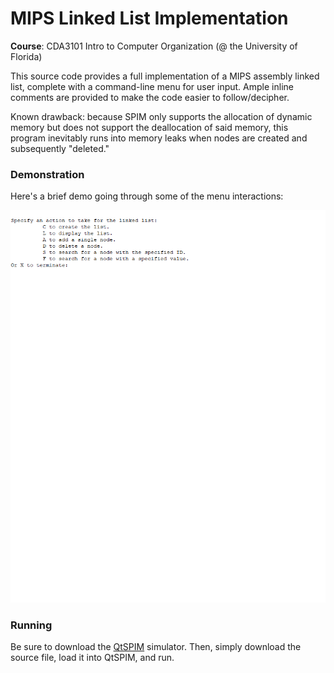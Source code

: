 # MIPS Linked List Implementation

**Course**: CDA3101 Intro to Computer Organization (@ the University of Florida)

This source code provides a full implementation of a MIPS assembly linked list, complete with a command-line menu for user input. Ample inline comments are provided 
to make the code easier to follow/decipher. 

Known drawback: because SPIM only supports the allocation of dynamic memory but does not support the deallocation of said memory,
this program inevitably runs into memory leaks when nodes are created and subsequently "deleted." 

### Demonstration

Here's a brief demo going through some of the menu interactions:

![](screenshots/demo.gif)

### Running
Be sure to download the [QtSPIM](http://spimsimulator.sourceforge.net/) simulator. Then, simply download the source file, 
load it into QtSPIM, and run.
